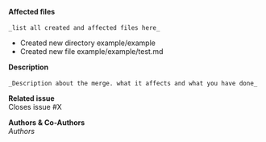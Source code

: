 **Affected files** <br />  
`_list all created and affected files here_` <br />  
* Created new directory example/example <br />  
* Created new file example/example/test.md <br />  

**Description** <br />  
`_Description about the merge. what it affects and what you have done_`

**Related issue**   
Closes issue #X 

**Authors & Co-Authors** <br />
_Authors_